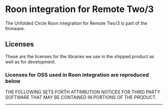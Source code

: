 # Roon integration for Remote Two/3

The Unfolded Circle Roon integration for Remote Two/3 is part of the firmware.

## Licenses

These are the licenses for the libraries we use in the shipped product as well as for development.

### Licenses for OSS used in Roon integration are reproduced below

THE FOLLOWING SETS FORTH ATTRIBUTION NOTICES FOR THIRD PARTY SOFTWARE THAT MAY BE CONTAINED IN PORTIONS OF THE PRODUCT.

---
